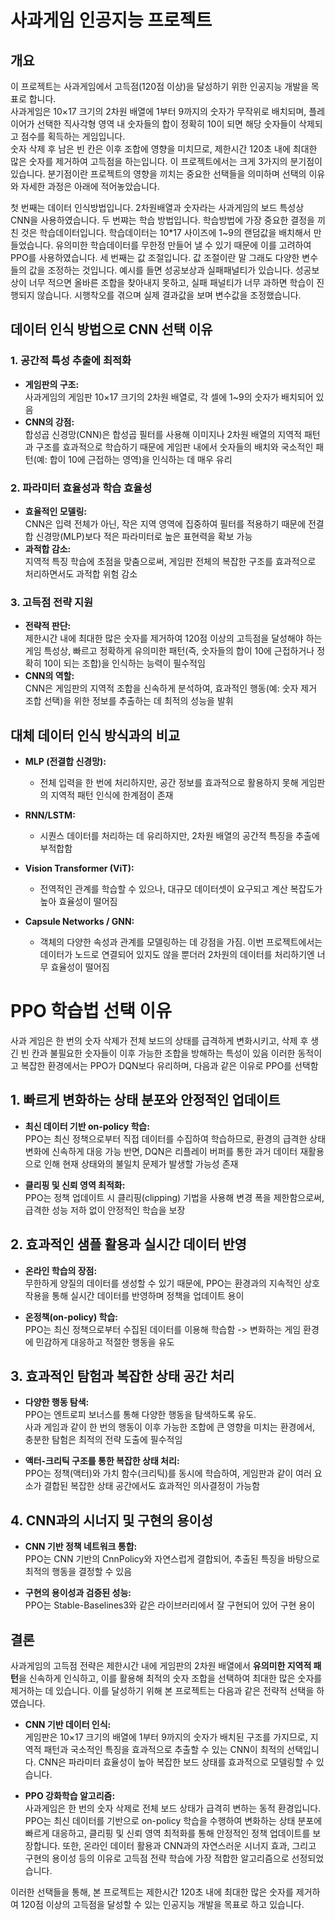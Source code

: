 # 사과게임 인공지능 프로젝트

## 개요
이 프로젝트는 사과게임에서 고득점(120점 이상)을 달성하기 위한 인공지능 개발을 목표로 합니다.  
사과게임은 10×17 크기의 2차원 배열에 1부터 9까지의 숫자가 무작위로 배치되며, 플레이어가 선택한 직사각형 영역 내 숫자들의 합이 정확히 10이 되면 해당 숫자들이 삭제되고 점수를 획득하는 게임입니다.  
숫자 삭제 후 남은 빈 칸은 이후 조합에 영향을 미치므로, 제한시간 120초 내에 최대한 많은 숫자를 제거하여 고득점을 하는입니다.
이 프로젝트에서는 크게 3가지의 분기점이 있습니다. 분기점이란 프로젝트의 영향을 끼치는 중요한 선택들을 의미하며 선택의 이유와 자세한 과정은 아래에 적어놓았습니다.

첫 번째는 데이터 인식방법입니다. 2차원배열과 숫자라는 사과게임의 보드 특성상 CNN을 사용하였습니다.
두 번쨔는 학습 방법입니다. 학습방법에 가장 중요한 결정을 끼친 것은 학습데이터입니다. 학습데이터는 10*17 사이즈에 1~9의 랜덤값을 배치해서 만들었습니다. 유의미한 학습데이터를 무한정 만들어 낼 수 있기 때문에 이를 고려하여 PPO를 사용하였습니다.
세 번째는 값 조절입니다. 값 조절이란 말 그래도 다양한 변수들의 값을 조정하는 것입니다. 예시를 들면 성공보상과 실패패널티가 있습니다. 성공보상이 너무 적으면 올바른 조합을 찾아내지 못하고, 실패 패널티가 너무 과하면 학습이 진행되지 않습니다. 시행착오를 겪으며 실제 결과값을 보며 변수값을 조정했습니다.

## 데이터 인식 방법으로 CNN 선택 이유
  
### 1. 공간적 특성 추출에 최적화
- **게임판의 구조:**  
  사과게임의 게임판 10×17 크기의 2차원 배열로, 각 셀에 1~9의 숫자가 배치되어 있음 
- **CNN의 강점:**  
  합성곱 신경망(CNN)은 합성곱 필터를 사용해 이미지나 2차원 배열의 지역적 패턴과 구조를 효과적으로 학습하기 때문에 게임판 내에서 숫자들의 배치와 국소적인 패턴(예: 합이 10에 근접하는 영역)을 인식하는 데 매우 유리

### 2. 파라미터 효율성과 학습 효율성
- **효율적인 모델링:**  
  CNN은 입력 전체가 아닌, 작은 지역 영역에 집중하여 필터를 적용하기 때문에 전결합 신경망(MLP)보다 적은 파라미터로 높은 표현력을 확보 가능
- **과적합 감소:**  
  지역적 특징 학습에 초점을 맞춤으로써, 게임판 전체의 복잡한 구조를 효과적으로 처리하면서도 과적합 위험 감소

### 3. 고득점 전략 지원
- **전략적 판단:**  
  제한시간 내에 최대한 많은 숫자를 제거하여 120점 이상의 고득점을 달성해야 하는 게임 특성상, 빠르고 정확하게 유의미한 패턴(즉, 숫자들의 합이 10에 근접하거나 정확히 10이 되는 조합)을 인식하는 능력이 필수적임
- **CNN의 역할:**  
  CNN은 게임판의 지역적 조합을 신속하게 분석하여, 효과적인 행동(예: 숫자 제거 조합 선택)을 위한 정보를 추출하는 데 최적의 성능을 발휘

## 대체 데이터 인식 방식과의 비교

- **MLP (전결합 신경망):**
  - 전체 입력을 한 번에 처리하지만, 공간 정보를 효과적으로 활용하지 못해 게임판의 지역적 패턴 인식에 한계점이 존재

- **RNN/LSTM:**
  - 시퀀스 데이터를 처리하는 데 유리하지만, 2차원 배열의 공간적 특징을 추출에 부적합함

- **Vision Transformer (ViT):**
  - 전역적인 관계를 학습할 수 있으나, 대규모 데이터셋이 요구되고 계산 복잡도가 높아 효율성이 떨어짐

- **Capsule Networks / GNN:**
  - 객체의 다양한 속성과 관계를 모델링하는 데 강점을 가짐. 이번 프로젝트에서는 데이터가 노드로 연결되어 있지도 않을 뿐더러 2차원의 데이터를 처리하기엔 너무 효율성이 떨어짐
 
# PPO 학습법 선택 이유

사과 게임은 한 번의 숫자 삭제가 전체 보드의 상태를 급격하게 변화시키고, 삭제 후 생긴 빈 칸과 불필요한 숫자들이 이후 가능한 조합을 방해하는 특성이 있음 
이러한 동적이고 복잡한 환경에서는 PPO가 DQN보다 유리하며, 다음과 같은 이유로 PPO를 선택함

## 1. 빠르게 변화하는 상태 분포와 안정적인 업데이트
- **최신 데이터 기반 on-policy 학습:**  
  PPO는 최신 정책으로부터 직접 데이터를 수집하여 학습하므로, 환경의 급격한 상태 변화에 신속하게 대응 가능 
  반면, DQN은 리플레이 버퍼를 통한 과거 데이터 재활용으로 인해 현재 상태와의 불일치 문제가 발생할 가능성 존재
  
- **클리핑 및 신뢰 영역 최적화:**  
  PPO는 정책 업데이트 시 클리핑(clipping) 기법을 사용해 변경 폭을 제한함으로써, 급격한 성능 저하 없이 안정적인 학습을 보장

## 2. 효과적인 샘플 활용과 실시간 데이터 반영
- **온라인 학습의 장점:**  
  무한하게 양질의 데이터를 생성할 수 있기 때문에, PPO는 환경과의 지속적인 상호작용을 통해 실시간 데이터를 반영하며 정책을 업데이트 용이
  
- **온정책(on-policy) 학습:**  
  PPO는 최신 정책으로부터 수집된 데이터를 이용해 학습함 -> 변화하는 게임 환경에 민감하게 대응하고 적절한 행동을 유도

## 3. 효과적인 탐험과 복잡한 상태 공간 처리
- **다양한 행동 탐색:**  
  PPO는 엔트로피 보너스를 통해 다양한 행동을 탐색하도록 유도.  
  사과 게임과 같이 한 번의 행동이 이후 가능한 조합에 큰 영향을 미치는 환경에서, 충분한 탐험은 최적의 전략 도출에 필수적임
  
- **액터-크리틱 구조를 통한 복잡한 상태 처리:**  
  PPO는 정책(액터)와 가치 함수(크리틱)를 동시에 학습하여, 게임판과 같이 여러 요소가 결합된 복잡한 상태 공간에서도 효과적인 의사결정이 가능함

## 4. CNN과의 시너지 및 구현의 용이성
- **CNN 기반 정책 네트워크 통합:**  
  PPO는 CNN 기반의 CnnPolicy와 자연스럽게 결합되어, 추출된 특징을 바탕으로 최적의 행동을 결정할 수 있음
  
- **구현의 용이성과 검증된 성능:**  
  PPO는 Stable-Baselines3와 같은 라이브러리에서 잘 구현되어 있어 구현 용이


## 결론

사과게임의 고득점 전략은 제한시간 내에 게임판의 2차원 배열에서 **유의미한 지역적 패턴**을 신속하게 인식하고, 이를 활용해 최적의 숫자 조합을 선택하여 최대한 많은 숫자를 제거하는 데 있습니다. 이를 달성하기 위해 본 프로젝트는 다음과 같은 전략적 선택을 하였습니다.

- **CNN 기반 데이터 인식:**  
  게임판은 10×17 크기의 배열에 1부터 9까지의 숫자가 배치된 구조를 가지므로, 지역적 패턴과 국소적인 특징을 효과적으로 추출할 수 있는 CNN이 최적의 선택입니다. CNN은 파라미터 효율성이 높아 복잡한 보드 상태를 효과적으로 모델링할 수 있습니다.

- **PPO 강화학습 알고리즘:**  
  사과게임은 한 번의 숫자 삭제로 전체 보드 상태가 급격히 변하는 동적 환경입니다. PPO는 최신 데이터를 기반으로 on-policy 학습을 수행하여 변화하는 상태 분포에 빠르게 대응하고, 클리핑 및 신뢰 영역 최적화를 통해 안정적인 정책 업데이트를 보장합니다. 또한, 온라인 데이터 활용과 CNN과의 자연스러운 시너지 효과, 그리고 구현의 용이성 등의 이유로 고득점 전략 학습에 가장 적합한 알고리즘으로 선정되었습니다.

이러한 선택들을 통해, 본 프로젝트는 제한시간 120초 내에 최대한 많은 숫자를 제거하여 120점 이상의 고득점을 달성할 수 있는 인공지능 개발을 목표로 하고 있습니다.
